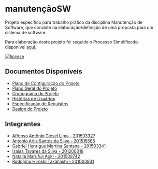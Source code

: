 # manutençãoSW

Projeto específico para trabalho prático da disciplina Manutenção de Software, que conciste na elaboração/definição de uma proposta para um sistema de software.

Para elaboração deste projeto foi seguido o Processo Simplificado disponivel [aqui.](https://github.com/antlisufg/Docs/blob/master/Processo.md)

[![license](https://img.shields.io/github/license/antlisufg/manuten-oSW.svg)](https://github.com/antlisufg/manuten-oSW/blob/master/LICENSE)


## Documentos Disponíveis
- [Plano de Configuração do Projeto](https://github.com/antlisufg/manuten-oSW/blob/master/1%C2%AA%20fase/4.%20BANK-LINE_PCS.md)
- [Plano Geral do Projeto](https://github.com/antlisufg/manuten-oSW/blob/master/1%C2%AA%20fase/1.%20Gerenciamento/1.1%20BANK-LINE_PGP.md)
- [Cronograma do Projeto](https://github.com/antlisufg/manuten-oSW/blob/master/1%C2%AA%20fase/1.%20Gerenciamento/1.2%20BANK-LINE_COP.md)
- [Histórias de Usuários](https://github.com/antlisufg/manuten-oSW/blob/master/1%C2%AA%20fase/2.%20Requisito/2.1%20BANK-LINE_DHU.md)
- [Especificação de Requisitos](https://github.com/antlisufg/manuten-oSW/blob/master/1%C2%AA%20fase/2.%20Requisito/2.2%20BANK-LINE_EOR.md)
- [Design do Projeto](https://github.com/antlisufg/manuten-oSW/blob/master/1%C2%AA%20fase/3.%20Design/BANK-LINE_DGA.md)


## Integrantes

- [Affonso Antônio Giesel Lima -  201503327](https://github.com/AffonsoGiesel) 
- [Antonio Arlis Santos da Silva - 201515565](https://github.com/antlisufg)
- [Gabriel Henrigue Martins Santana - 201503341 ](https://github.com/gabrielhmartins)
- [Isaias Tavares da Silva - 201206318](https://github.com/isaiastavares)
- [Natalia Marufuji Aoki - 201508742](https://github.com/NataliaMarufuji) 
- [Rodolpho Hiroshi Takahashi - 201000931](https://github.com/rodolphohiroshi)
